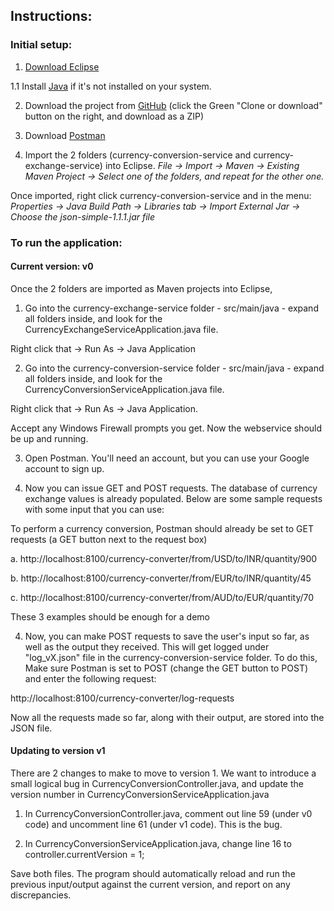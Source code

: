 ## Instructions: ##

### Initial setup: ###

1. [Download Eclipse](https://www.eclipse.org/downloads/)


1.1 Install [Java](https://www.java.com/en/download/windows-64bit.jsp) if it's not installed on your system.

2. Download the project from [GitHub](https://github.com/Demonikki/self-testing) (click the Green "Clone or download" button on the right, and download as a ZIP)
 

3. Download [Postman](https://www.getpostman.com/)

4. Import the 2 folders (currency-conversion-service and currency-exchange-service) into Eclipse.
_File -> Import -> Maven -> Existing Maven Project -> Select one of the folders, and repeat for the other one._

Once imported, right click currency-conversion-service and in the menu:
_Properties -> Java Build Path -> Libraries tab -> Import External Jar -> Choose the json-simple-1.1.1.jar file_


### To run the application: ###

#### Current version: v0 ####

Once the 2 folders are imported as Maven projects into Eclipse,

1.  Go into the currency-exchange-service folder - src/main/java - expand all folders inside, and look for the CurrencyExchangeServiceApplication.java file. 

Right click that -> Run As -> Java Application

2. Go into the currency-conversion-service folder - src/main/java - expand all folders inside, and look for the CurrencyConversionServiceApplication.java file. 

Right click that -> Run As -> Java Application.

Accept any Windows Firewall prompts you get. Now the webservice should be up and running. 

3. Open Postman. You'll need an account, but you can use your Google account to sign up.

4. Now you can issue GET and POST requests. The database of currency exchange values is already populated. Below are some sample requests with some input that you can use:

To perform a currency conversion, Postman should already be set to GET requests (a GET button next to the request box)


a. http://localhost:8100/currency-converter/from/USD/to/INR/quantity/900

b. http://localhost:8100/currency-converter/from/EUR/to/INR/quantity/45

c. http://localhost:8100/currency-converter/from/AUD/to/EUR/quantity/70

These 3 examples should be enough for a demo


4. Now, you can make POST requests to save the user's input so far, as well as the output they received. This will get logged under "log_vX.json" file in the currency-conversion-service folder. To do this, Make sure Postman is set to POST (change the GET button to POST) and enter the following request:

http://localhost:8100/currency-converter/log-requests 

Now all the requests made so far, along with their output, are stored into the JSON file.

#### Updating to version v1 ####

There are 2 changes to make to move to version 1. We want to introduce a small logical bug in CurrencyConversionController.java, and update the version number in CurrencyConversionServiceApplication.java

1. In CurrencyConversionController.java, comment out line 59 (under v0 code) and uncomment line 61 (under v1 code). This is the bug.

2. In CurrencyConversionServiceApplication.java, change line 16 to controller.currentVersion = 1; 

Save both files. The program should automatically reload and run the previous input/output against the current version, and report on any discrepancies.




